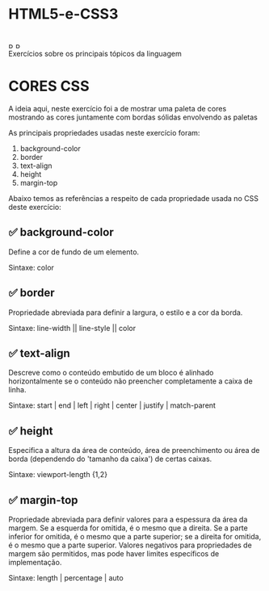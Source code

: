# HTML5-e-CSS3
<div style: "dipslay: inline-block;"><br>
<img align="center" alt="Ruan-HTML" height="10" width="10" src="https://cdn.jsdelivr.net/gh/devicons/devicon/icons/html5/html5-original.svg" />
<img align="center" alt="Ruan-CSS" height="10" width="10" src="https://cdn.jsdelivr.net/gh/devicons/devicon/icons/css3/css3-original.svg" />
</div> 
Exercícios sobre os principais tópicos da linguagem

<h1>CORES CSS</h1>

<p>
  A ideia aqui, neste exercício foi a de mostrar uma paleta de cores
  mostrando as cores juntamente com bordas sólidas envolvendo as
  paletas
</p>
<p>
  As principais propriedades usadas neste exercício
  foram:
</p>
<ol>
  <li>background-color</li>
  <li>border</li>
  <li>text-align</li>
  <li>height</li>
  <li>margin-top</li> 
</ol>

<p>
  Abaixo temos as referências a respeito de cada propriedade usada no CSS deste
  exercício:
  
  <h2>✅ background-color</h2> Define a cor de fundo de um elemento.

  Sintaxe: color
  
  <h2>✅ border</h2> Propriedade abreviada para definir a largura, o estilo e a cor da borda.

  Sintaxe: line-width || line-style || color
  
  <h2> ✅ text-align</h2> Descreve como o conteúdo embutido de um bloco é alinhado horizontalmente se o conteúdo não preencher completamente a caixa de linha.

  Sintaxe: start | end | left | right | center | justify | match-parent  
  
  <h2> ✅ height</h2> Especifica a altura da área de conteúdo, área de preenchimento ou área de borda (dependendo do 'tamanho da caixa') de certas caixas.

  Sintaxe: viewport-length {1,2}
  
  <h2>✅ margin-top</h2> Propriedade abreviada para definir valores para a espessura da área da margem. Se a esquerda for omitida, é o mesmo que a direita. Se a parte inferior   for omitida, é o mesmo que a parte superior; se a direita for omitida, é o mesmo que a parte superior. Valores negativos para propriedades de margem são permitidos, mas pode     haver limites específicos de implementação.
  
  Sintaxe: length | percentage | auto
</p>


